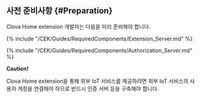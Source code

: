 ## 사전 준비사항 {#Preparation}
Clova Home extension 개발자는 다음을 미리 준비해야 합니다.

{% include "/CEK/Guides/RequiredComponents/Extension_Server.md" %}

{% include "/CEK/Guides/RequiredComponents/Authorization_Server.md" %}

<div class="danger">
  <p><strong>Caution!</strong></p>
  <p>Clova Home extension을 통해 외부 IoT 서비스를 제공하려면 외부 IoT 서비스의 사용자 계정을 연결해야 하므로 반드시 인증 서버 등을 구축해야 합니다.</p>
</div>

